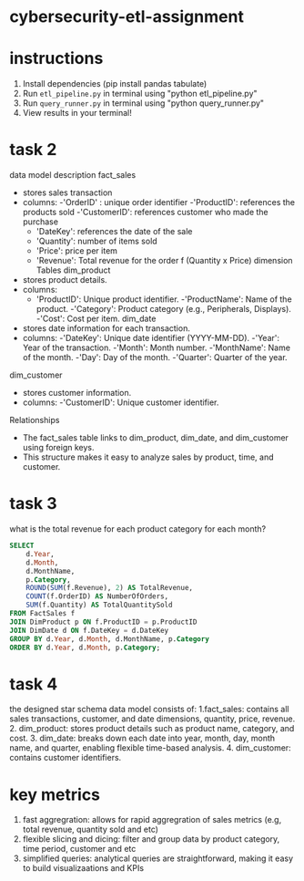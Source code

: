 # cybersecurity-etl-assignment

# instructions 

1. Install dependencies  (pip install pandas tabulate)
2. Run `etl_pipeline.py`  in terminal using "python etl_pipeline.py"
3. Run `query_runner.py` in terminal using "python query_runner.py"
4. View results in your terminal!


# task 2
data model description 
fact_sales
- stores sales transaction 
- columns:
    -'OrderID' : unique order identifier 
    -'ProductID': references the products sold 
    -'CustomerID': references customer who made the purchase 
    - 'DateKey': references the date of the sale 
    - 'Quantity': number of items sold 
    - 'Price': price per item 
    - 'Revenue': Total revenue for the order f
    (Quantity x Price)
dimension Tables
dim_product
- stores product details.
- columns:
  - 'ProductID': Unique product identifier.
  -'ProductName': Name of the product.
  -'Category': Product category (e.g., Peripherals, Displays).
  -'Cost': Cost per item.
dim_date
- stores date information for each transaction.
- columns:
  -'DateKey': Unique date identifier (YYYY-MM-DD).
  -'Year': Year of the transaction.
  -'Month': Month number.
  -'MonthName': Name of the month.
  -'Day': Day of the month.
  -'Quarter': Quarter of the year.

dim_customer
- stores customer information.
- columns:
  -'CustomerID': Unique customer identifier.

Relationships
- The fact_sales table links to dim_product, dim_date, and dim_customer using foreign keys.
- This structure makes it easy to analyze sales by product, time, and customer.
            
# task 3
what is the total revenue for each product category for each month?
```sql
SELECT 
    d.Year,
    d.Month,
    d.MonthName,
    p.Category,
    ROUND(SUM(f.Revenue), 2) AS TotalRevenue,
    COUNT(f.OrderID) AS NumberOfOrders,
    SUM(f.Quantity) AS TotalQuantitySold
FROM FactSales f
JOIN DimProduct p ON f.ProductID = p.ProductID
JOIN DimDate d ON f.DateKey = d.DateKey
GROUP BY d.Year, d.Month, d.MonthName, p.Category
ORDER BY d.Year, d.Month, p.Category;
```

# task 4
the designed star schema data model consists of:
1.fact_sales: contains all sales transactions, customer, and date dimensions, quantity, price, revenue.
2. dim_product: stores product details such as product name, category, and cost.
3. dim_date: breaks down each date into year, month, day, month name, and quarter, enabling flexible time-based analysis.
4. dim_customer: contains customer identifiers.
# key metrics 
1. fast aggregration: allows for rapid aggregration of sales metrics (e.g, total revenue, quantity sold and etc)
2. flexible slicing and dicing: filter and group data by product category, time period, customer and etc 
3. simplified queries: analytical queries are straightforward, making it easy to build visualizaations and KPIs
